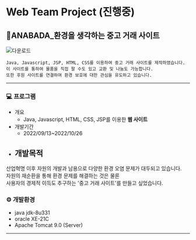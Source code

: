 # Web Team Project (진행중)

## 🌱ANABADA_환경을 생각하는 중고 거래 사이트

![다운로드](https://user-images.githubusercontent.com/107034832/195539679-375a7714-cc97-488b-8734-9edc44f9d86a.png)
<br>

```
Java, Javascript, JSP, HTML, CSS를 이용하여 중고 거래 사이트를 제작하였습니다.
이 사이트를 통하여 물품을 직접 팔 수도 있고 교환 및 나눔도 가능합니다. 
또한 후원 사이트를 연결하여 환경 보호에 대한 관심을 유도하고 있습니다.
```
***

### 💻 프로그램
- 개요 
	- Java, Javascript, HTML, CSS, JSP를 이용한 <b>웹 사이트</b> 
- 개발기간 
	- 2022/09/13~2022/10/26
- 개발목적
	- 
산업혁명 이후 자원의 개발과 남용으로 다양한 환경 오염 문제가 대두되고 있습니다. 
<br>
자원의 재순환을 통해 환경 문제를 해결하는 것은 물론 
<br>사용자의 경제적 이득도 추구하는 '중고 거래 사이트'를 만들고 싶었습니다.


### ⚙️ 개발환경
- java jdk-8u331
- oracle XE-21C
- Apache Tomcat 9.0 (Server)

***
